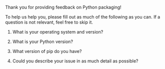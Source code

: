 Thank you for providing feedback on Python packaging!

To help us help you, please fill out as much of the following as you can. If a question is not relevant, feel free to skip it.

1. What is your operating system and version?

<!-- Your OS Version, for example Windows 10 or Ubuntu 18.04. -->

2. What is your Python version?

<!-- Your Python version, for example Python 3.7.2. You can usually get this by running `python --version` -->

3. What version of pip do you have?

<!-- Your pip version, for example pip 19.2. You can usually get this by running `python -m pip --vesion` -->

4. Could you describe your issue in as much detail as possible?

<!-- Please include any guides you followed, commands you ran, and errors that you saw. -->
